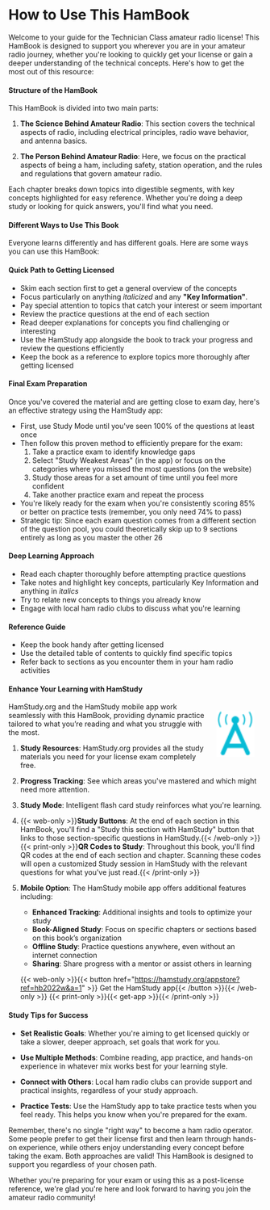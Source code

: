 # How to Use This HamBook

Welcome to your guide for the Technician Class amateur radio license! This HamBook is designed to support you wherever you are in your amateur radio journey, whether you're looking to quickly get your license or gain a deeper understanding of the technical concepts. Here's how to get the most out of this resource:

#### Structure of the HamBook

This HamBook is divided into two main parts:

1. **The Science Behind Amateur Radio**: This section covers the technical aspects of radio, including electrical principles, radio wave behavior, and antenna basics.

2. **The Person Behind Amateur Radio**: Here, we focus on the practical aspects of being a ham, including safety, station operation, and the rules and regulations that govern amateur radio.

Each chapter breaks down topics into digestible segments, with key concepts highlighted for easy reference. Whether you're doing a deep study or looking for quick answers, you'll find what you need.

#### Different Ways to Use This Book

Everyone learns differently and has different goals. Here are some ways you can use this HamBook:

#### Quick Path to Getting Licensed
- Skim each section first to get a general overview of the concepts
- Focus particularly on anything *italicized* and any **"Key Information"**.
- Pay special attention to topics that catch your interest or seem important
- Review the practice questions at the end of each section
- Read deeper explanations for concepts you find challenging or interesting
- Use the HamStudy app alongside the book to track your progress and review the questions efficiently
- Keep the book as a reference to explore topics more thoroughly after getting licensed

#### Final Exam Preparation
Once you've covered the material and are getting close to exam day, here's an effective strategy using the HamStudy app:

- First, use Study Mode until you've seen 100% of the questions at least once
- Then follow this proven method to efficiently prepare for the exam:
  1. Take a practice exam to identify knowledge gaps
  2. Select "Study Weakest Areas" (in the app) or focus on the categories where you missed the most questions (on the website)
  3. Study those areas for a set amount of time until you feel more confident
  4. Take another practice exam and repeat the process
- You're likely ready for the exam when you're consistently scoring 85% or better on practice tests (remember, you only need 74% to pass)
- Strategic tip: Since each exam question comes from a different section of the question pool, you could theoretically skip up to 9 sections entirely as long as you master the other 26

#### Deep Learning Approach
- Read each chapter thoroughly before attempting practice questions
- Take notes and highlight key concepts, particularly Key Information and anything in *italics*
- Try to relate new concepts to things you already know
- Engage with local ham radio clubs to discuss what you're learning

#### Reference Guide
- Keep the book handy after getting licensed
- Use the detailed table of contents to quickly find specific topics
- Refer back to sections as you encounter them in your ham radio activities

#### Enhance Your Learning with HamStudy

<img src="../../images/hamstudy_a.svg" style="float: right; width: 75px; margin: 1rem;" />

HamStudy.org and the HamStudy mobile app work seamlessly with this HamBook, providing dynamic practice tailored to what you’re reading and what you struggle with the most.

1. **Study Resources**: HamStudy.org provides all the study materials you need for your license exam completely free.

2. **Progress Tracking**: See which areas you've mastered and which might need more attention.

3. **Study Mode**: Intelligent flash card study reinforces what you're learning.

4. {{< web-only >}}**Study Buttons**: At the end of each section in this HamBook, you'll find a "Study this section with HamStudy" button that links to those section-specific questions in HamStudy.{{< /web-only >}}
   {{< print-only >}}**QR Codes to Study**: Throughout this book, you'll find QR codes at the end of each section and chapter. Scanning these codes will open a customized Study session in HamStudy with the relevant questions for what you've just read.{{< /print-only >}}

5. **Mobile Option**: The HamStudy mobile app offers additional features including:
   - **Enhanced Tracking**: Additional insights and tools to optimize your study
   - **Book-Aligned Study**: Focus on specific chapters or sections based on this book’s organization
   - **Offline Study**: Practice questions anywhere, even without an internet connection
   - **Sharing**: Share progress with a mentor or assist others in learning

   {{< web-only >}}{{< button href="https://hamstudy.org/appstore?ref=hb2022w&a=1" >}} Get the HamStudy app{{< /button >}}{{< /web-only >}}
   {{< print-only >}}{{< get-app >}}{{< /print-only >}}

#### Study Tips for Success

- **Set Realistic Goals**: Whether you're aiming to get licensed quickly or take a slower, deeper approach, set goals that work for you.

- **Use Multiple Methods**: Combine reading, app practice, and hands-on experience in whatever mix works best for your learning style.

- **Connect with Others**: Local ham radio clubs can provide support and practical insights, regardless of your study approach.

- **Practice Tests**: Use the HamStudy app to take practice tests when you feel ready. This helps you know when you're prepared for the exam.

Remember, there's no single "right way" to become a ham radio operator. Some people prefer to get their license first and then learn through hands-on experience, while others enjoy understanding every concept before taking the exam. Both approaches are valid! This HamBook is designed to support you regardless of your chosen path.

Whether you're preparing for your exam or using this as a post-license reference, we're glad you're here and look forward to having you join the amateur radio community!
